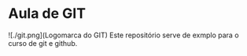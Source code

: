 # Aula de GIT
![./git.png](Logomarca do GIT)
Este repositório serve de exmplo para o curso de git e github.
